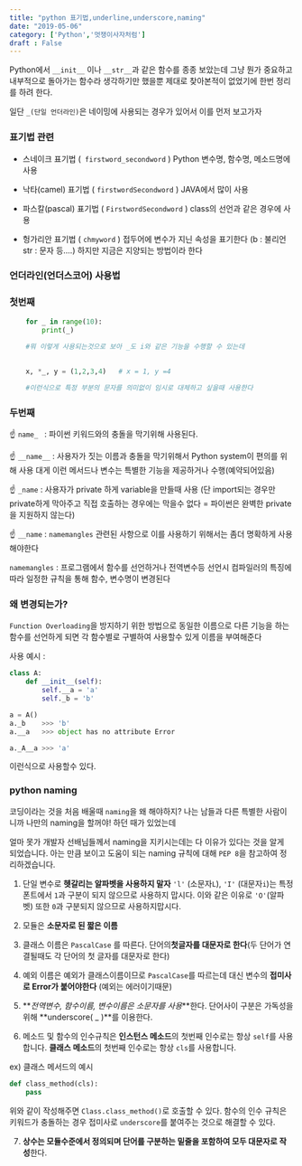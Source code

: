 ```yaml
---
title: "python 표기법,underline,underscore,naming"
date: "2019-05-06"
category: ['Python','멋쟁이사자처럼']
draft : False
---
```


Python에서 `__init__` 이나 `__str__`과 같은 함수를 종종 보았는데 
그냥 뭔가 중요하고 내부적으로 돌아가는 함수라 생각하기만 했을뿐 
제대로 찾아본적이 없었기에 한번 정리를 하려 한다.


일단 `_(단일 언더라인)`은 네이밍에 사용되는 경우가 있어서 이를 먼저 보고가자


### 표기법 관련

* 스네이크 표기법 (` firstword_secondword` )
   Python 변수명, 함수명, 메소드명에 사용


* 낙타(camel) 표기법 ( `firstwordSecondword` ) 
   JAVA에서 많이 사용


* 파스칼(pascal) 표기법 ( `FirstwordSecondword` )
   class의 선언과 같은 경우에 사용


* 헝가리안 표기법 ( `chmyword` )
   접두어에 변수가 지닌 속성을 표기한다 (b : 불리언 str : 문자 등....)
   하지만 지금은 지양되는 방법이라 한다


### 언더라인(언더스코어) 사용법


### 첫번째 
```python
    for _ in range(10):
        print(_)

    #뭐 이렇게 사용되는것으로 보아 _도 i와 같은 기능을 수행할 수 있는데
 
 
    x, *_, y = (1,2,3,4)   # x = 1, y =4

    #이런식으로 특정 부분의 문자를 의미없이 임시로 대체하고 싶을때 사용한다
```

### 두번째

☝ `name_ `  :  파이썬 키워드와의 충돌을 막기위해 사용된다.

☝ `__name__`  :  사용자가 짓는 이름과 충돌을 막기위해서 Python system이 편의를 위해 사용
대게 이런 메서드나 변수는 특별한 기능을 제공하거나 수행(예약되어있음)


☝ `_name`  : 사용자가 private 하게 variable을 만들때 사용
(단 import되는 경우만 private하게 막아주고 직접 호출하는 경우에는 막을수 없다 = 파이썬은 완벽한 private을 지원하지 않는다)
        

☝ `__name` :  `namemangles` 관련된 사항으로 이를 사용하기 위해서는 좀더 명확하게 사용해야한다

`namemangles` : 프로그램에서 함수를 선언하거나 전역변수등 선언시
컴파일러의 특징에 따라 일정한 규칙을 통해 함수, 변수명이 변경된다

### 왜 변경되는가? 

`Function Overloading`을 방지하기 위한 방법으로 
동일한 이름으로 다른 기능을 하는 함수를 선언하게 되면 각 함수별로 구별하여 사용할수 있게 이름을 부여해준다


사용 예시 :
```python
class A:
    def __init__(self):
        self.__a = 'a'
        self._b = 'b'

a = A()
a._b    >>> 'b'
a.__a   >>> object has no attribute Error

a._A__a >>> 'a'
```

이런식으로 사용할수 있다.


### python naming

코딩이라는 것을 처음 배울때 `naming`을 왜 해야하지?
나는 남들과 다른 특별한 사람이니까 나만의 naming을 할꺼야! 하던 때가 있었는데

얼마 못가 개발자 선배님들께서 naming을 지키시는데는 다 이유가 있다는 것을 알게 되었습니다.
아는 만큼 보이고 도움이 되는 naming 규칙에 대해 `PEP 8`을 참고하여 정리하겠습니다.

1.  단일 변수로 **헷갈리는 알파벳을 사용하지 말자**
`'l'` (소문자` L `), `'I'` (대문자` i `)는 특정 폰트에서 `1`과 구분이 되지 않으므로 사용하지 맙시다. 이와 같은 이유로 `'O'`(알파벳) 또한 `0`과 구분되지 않으므로 사용하지맙시다.

2. 모듈은 **소문자로 된 짧은 이름**

3. 클래스 이름은 `PascalCase` 를 따른다. 
단어의**첫글자를 대문자로 한다**(두 단어가 연결될때도 각 단어의 첫 글자를 대문자로 한다)

4. 예외 이름은 예외가 클래스이름이므로 `PascalCase`를 따르는데 
대신 변수의 **접미사로 Error가 붙어야한다** (예외는 에러이기때문)

5. **_전역변수, 함수이름, 변수이름은 소문자를 사용_**한다. 
단어사이 구분은 가독성을 위해 **underscore( _ )**를 이용한다.

6. 메소드 및 함수의 인수규칙은
**인스턴스 메소드**의 첫번째 인수로는 항상 `self`를 사용합니다.
**클래스 메소드**의 첫번째 인수로는 항상 `cls`를 사용합니다.

ex) 클래스 메서드의 예시
```python
def class_method(cls):
    pass
```
위와 같이 작성해주면 `Class.class_method()`로 호출할 수 있다.
함수의 인수 규칙은 키워드가 충돌하는 경우 접미사로 `underscore`를 붙여주는 것으로 해결할 수 있다.

7. **상수는 모듈수준에서 정의되며 단어를 구분하는 밑줄을 포함하여 모두 대문자로 작성**한다.


